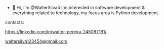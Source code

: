 - 👋 Hi, I’m @WalterSilva5
I'm interested in software development & everything related to technology,
my focus area is Python development.


contacts:

  https://linkedin.com/in/walter-pereira-245067161/

  waltersilva123454@gmail.com
